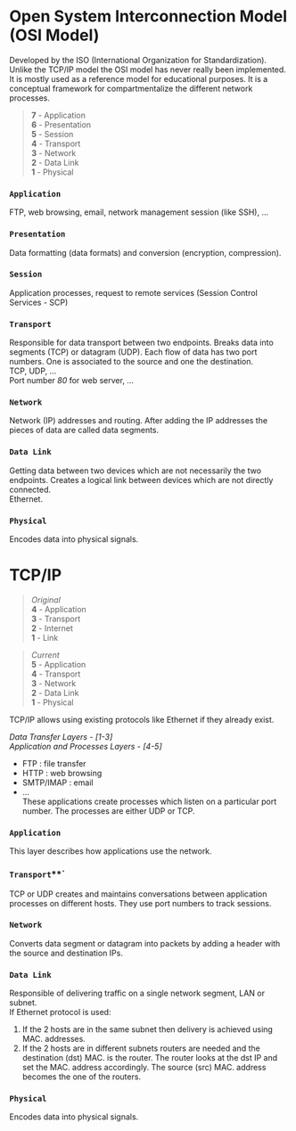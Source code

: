 # Open System Interconnection Model (OSI Model)

Developed by the ISO (International Organization for Standardization). Unlike the TCP/IP model the OSI model has never really been implemented. It is mostly used as a reference model for educational purposes. It is a conceptual framework for compartmentalize the different network processes.

>**7** - Application  
>**6** - Presentation  
>**5** - Session  
>**4** - Transport  
>**3** - Network  
>**2** - Data Link  
>**1** - Physical  

### `Application`
FTP, web browsing, email, network management session (like SSH), ...
### `Presentation`
Data formatting (data formats) and conversion (encryption, compression).
### `Session`
Application processes, request to remote services (Session Control Services - SCP)
### `Transport`
Responsible for data transport between two endpoints. Breaks data into segments (TCP) or datagram (UDP). Each flow of data has two port numbers. One is associated to the source and one the destination.  
TCP, UDP, ...  
Port number *80* for web server, ...
### `Network`
Network (IP) addresses and routing. After adding the IP addresses the pieces of data are called data segments.
### `Data Link`
Getting data between two devices which are not necessarily the two endpoints. Creates a logical link between devices which are not directly connected.  
Ethernet.
### `Physical`
Encodes data into physical signals.

# TCP/IP

> *Original*  
>**4** - Application  
>**3** - Transport  
>**2** - Internet  
>**1** - Link  

> *Current*  
>**5** - Application  
>**4** - Transport  
>**3** - Network  
>**2** - Data Link  
>**1** - Physical  

TCP/IP allows using existing protocols like Ethernet if they already exist.

*Data Transfer Layers - [1-3]*  
*Application and Processes Layers - [4-5]*
- FTP : file transfer
- HTTP : web browsing
- SMTP/IMAP : email
- ...  
These applications create processes which listen on a particular port number. The processes are either UDP or TCP.

### `Application`
This layer  describes how applications use the network.
### `Transport`**`
TCP or UDP creates and maintains conversations between application processes on different hosts. They use port numbers to track sessions.
### `Network`
Converts data segment or datagram into packets by adding a header with the source and destination IPs.
### `Data Link`
Responsible of delivering traffic on a single network segment, LAN or subnet.  
If Ethernet protocol is used:  
1. If the 2 hosts are in the same subnet then delivery is achieved using MAC. addresses.
2. If the 2 hosts are in different subnets routers are needed and the destination (dst) MAC. is the router. The router looks at the dst IP and set the MAC. address accordingly. The source (src) MAC. address becomes the one of the routers.
### `Physical`
Encodes data into physical signals.
